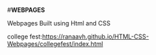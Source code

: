 #**WEBPAGES**

 Webpages Built using  Html and CSS 

 college fest:https://ranaavh.github.io/HTML-CSS-Webpages/collegefest/index.html

